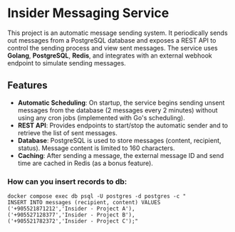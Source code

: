 # Insider Messaging Service

This project is an automatic message sending system. It periodically sends out messages from a PostgreSQL database and exposes a REST API to control the sending process and view sent messages. The service uses **Golang**, **PostgreSQL**, **Redis**, and integrates with an external webhook endpoint to simulate sending messages.

## Features
- **Automatic Scheduling**: On startup, the service begins sending unsent messages from the database (2 messages every 2 minutes) without using any cron jobs (implemented with Go's scheduling).
- **REST API**: Provides endpoints to start/stop the automatic sender and to retrieve the list of sent messages.
- **Database**: PostgreSQL is used to store messages (content, recipient, status). Message content is limited to 160 characters.
- **Caching**: After sending a message, the external message ID and send time are cached in Redis (as a bonus feature).

### How can you insert records to db:
```shell
docker compose exec db psql -U postgres -d postgres -c "
INSERT INTO messages (recipient, content) VALUES
('+905521871212','Insider - Project A'),
('+905527128377','Insider - Project B'),
('+905521782372','Insider - Project C');"
```